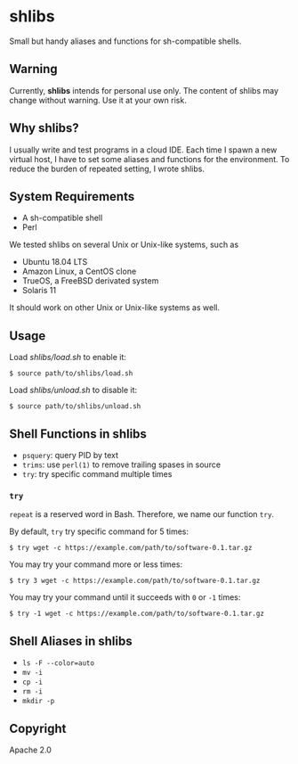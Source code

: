 # shlibs

Small but handy aliases and functions for sh-compatible shells.

## Warning

Currently, **shlibs** intends for personal use only. The content of shlibs may change without warning. Use it at your own risk.

## Why shlibs?

I usually write and test programs in a cloud IDE. Each time I spawn a new virtual host, I have to set some aliases and functions for the environment.
To reduce the burden of repeated setting, I wrote shlibs.

## System Requirements

* A sh-compatible shell
* Perl

We tested shlibs on several Unix or Unix-like systems, such as

* Ubuntu 18.04 LTS
* Amazon Linux, a CentOS clone
* TrueOS, a FreeBSD derivated system
* Solaris 11

It should work on other Unix or Unix-like systems as well.

## Usage

Load *shlibs/load.sh* to enable it:

```
$ source path/to/shlibs/load.sh
```

Load *shlibs/unload.sh* to disable it:

```
$ source path/to/shlibs/unload.sh
```

## Shell Functions in shlibs

* `psquery`: query PID by text
* `trims`: use `perl(1)` to remove trailing spases in source
* `try`: try specific command multiple times

### `try`

`repeat` is a reserved word in Bash. Therefore, we name our function `try`.

By default, `try` try specific command for 5 times:

```
$ try wget -c https://example.com/path/to/software-0.1.tar.gz
```

You may try your command more or less times:

```
$ try 3 wget -c https://example.com/path/to/software-0.1.tar.gz
```

You may try your command until it succeeds with `0` or `-1` times:

```
$ try -1 wget -c https://example.com/path/to/software-0.1.tar.gz
```

## Shell Aliases in shlibs

* `ls -F --color=auto`
* `mv -i`
* `cp -i`
* `rm -i`
* `mkdir -p`

## Copyright

Apache 2.0
